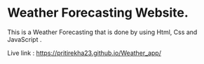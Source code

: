 # Weather Forecasting Website.
This is a Weather Forecasting that is done by using Html, Css and JavaScript .

Live link : https://pritirekha23.github.io/Weather_app/